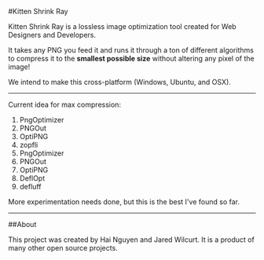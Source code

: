 #Kitten Shrink Ray

Kitten Shrink Ray is a lossless image optimization tool created for Web Designers and Developers.

It takes any PNG you feed it and runs it through a ton of different algorithms to compress it to the **smallest possible size** without altering any pixel of the image!

We intend to make this cross-platform (Windows, Ubuntu, and OSX).

* * *

Current idea for max compression:

1. PngOptimizer
2. PNGOut
3. OptiPNG
4. zopfli
5. PngOptimizer
5. PNGOut
6. OptiPNG
7. DeflOpt
8. defluff

More experimentation needs done, but this is the best I've found so far.

* * *

##About

This project was created by Hai Nguyen and Jared Wilcurt. It is a product of many other open source projects.